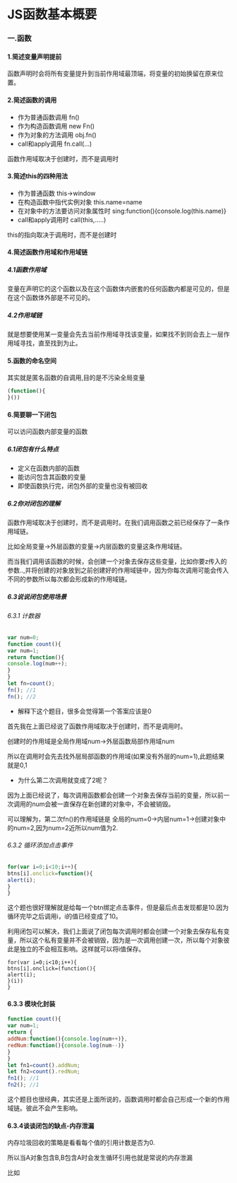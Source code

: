 # JS函数基本概要



### 一.函数

#### 1.简述变量声明提前

函数声明时会将所有变量提升到当前作用域最顶端，将变量的初始换留在原来位置。

#### 2.简述函数的调用

* 作为普通函数调用 fn()
* 作为构造函数调用 new Fn()
* 作为对象的方法调用 obj.fn()
* call和apply调用 fn.call(...)

函数作用域取决于创建时，而不是调用时

#### 3.简述this的四种用法

* 作为普通函数 this->window
* 在构造函数中指代实例对象 this.name=name
* 在对象中的方法要访问对象属性时 sing:function(){console.log(this.name)}
* call和apply调用时 call(this,.....)

this的指向取决于调用时，而不是创建时

#### 4.简述函数作用域和作用域链

##### 4.1函数作用域

变量在声明它的这个函数以及在这个函数体内嵌套的任何函数内都是可见的，但是在这个函数体外部是不可见的。

##### 4.2作用域链

就是想要使用某一变量会先去当前作用域寻找该变量，如果找不到则会去上一层作用域寻找，直至找到为止。

#### 5.函数的命名空间

其实就是匿名函数的自调用,目的是不污染全局变量

```javascript
(function(){  
}())
```

#### 6.简要聊一下闭包

可以访问函数内部变量的函数

##### 6.1闭包有什么特点

* 定义在函数内部的函数
* 能访问包含其函数的变量
* 即使函数执行完，闭包外部的变量也没有被回收

##### 6.2你对闭包的理解

函数作用域取决于创建时，而不是调用时。在我们调用函数之前已经保存了一条作用域链。

比如全局变量->外层函数的变量->内层函数的变量这条作用域链。

而当我们调用该函数的时候，会创建一个对象去保存这些变量，比如你要z传入的参数..,并将创建的对象放到之前创建好的作用域链中，因为你每次调用可能会传入不同的参数所以每次都会形成新的作用域链。

##### 6.3说说闭包使用场景

###### 6.3.1 计数器

```javascript
var num=0;
function count(){
var num=1;
return function(){
console.log(num++);  
}  
}
let fn=count();
fn(); //1
fn(); //2
```

* 解释下这个题目，很多会觉得第一个答案应该是0

首先我在上面已经说了函数作用域取决于创建时，而不是调用时。

创建时的作用域是全局作用域num->外层函数局部作用域num

所以在调用时会先去找外层局部函数的作用域(如果没有外层的num=1),此题结果就是0,1

* 为什么第二次调用就变成了2呢？

因为上面已经说了，每次调用函数都会创建一个对象去保存当前的变量，所以前一次调用的num会被一直保存在新创建的对象中，不会被销毁。

可以理解为，第二次fn()的作用域链是 全局的num=0->内层num=1->创建对象中的num=2,因为num=2近所以num值为2.

###### 6.3.2 循环添加点击事件

```javascript
for(var i=0;i<10;i++){
btns[i].onclick=function(){
alert(i);
}
}
```

这个题也很好理解就是给每一个btn绑定点击事件，但是最后点击发现都是10.因为循环完毕之后调用i，i的值已经变成了10。

利用闭包可以解决，我们上面说了闭包每次调用时都会创建一个对象去保存私有变量，所以这个私有变量并不会被销毁，因为是一次调用创建一次，所以每个对象彼此是独立的不会相互影响。这样就可以将i值保存。

```
for(var i=0;i<10;i++){
btns[i].onclick=(function(){
alert(i);
}(i))
}
```

#### 6.3.3 模块化封装

```javascript
function count(){
var num=1;
return {
addNum:function(){console.log(num++)},
redNum:function(){console.log(num--)}
}
}
let fn1=count().addNum;
let fn2=count().redNum;
fn1(); //1
fn2(); //1
```

这个题目也很经典，其实还是上面所说的，函数调用时都会自己形成一个新的作用域链。彼此不会产生影响。

#### 6.3.4谈谈闭包的缺点-内存泄漏

内存垃圾回收的策略是看看每个值的引用计数是否为0.

所以当A对象包含B,B包含A时会发生循环引用也就是常说的内存泄漏

比如

```

```

